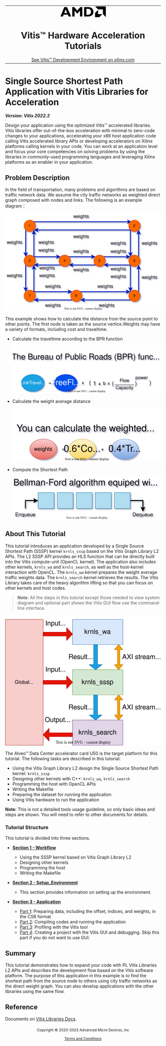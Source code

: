 <table width="100%">
 <tr width="100%">
    <td align="center"><img src="https://raw.githubusercontent.com/Xilinx/Image-Collateral/main/xilinx-logo.png" width="30%"/><h1>Vitis™ Hardware Acceleration Tutorials</h1>
    <a href="https://www.xilinx.com/products/design-tools/vitis.html">See Vitis™ Development Environment on xilinx.com</a>
    </td>
 </tr>
</table>

# Single Source Shortest Path Application with Vitis Libraries for Acceleration

***Version: Vitis 2022.2***

Design your application using the optimized Vitis&trade; accelerated libraries. Vitis libraries offer out-of-the-box acceleration with minimal to zero-code changes to your applications, accelerating your x86 host application code calling Vitis accelerated library APIs or developing accelerators on Xilinx platforms calling kernels in your code. You can work at an application level and focus your core competencies on solving problems by using the libraries in commonly-used programming languages and leveraging Xilinx platforms as an enabler in your application.

## Problem Description

In the field of transportation, many problems and algorithms are based on traffic network data. We assume the city traffic networks as weighted direct graph composed with nodes and links. The following is an example diagram：

![traffic network diagram](./images/traffic_networks_example.svg) 

This example shows how to calculate the distance from the source point to other points. The first node is taken as the source vertice.Weights may have a variety of formats, including cost and traveltime. 

* Calculate the traveltime according to the BPR function
  
  ![bpr diagram](./images/bpr_function.svg)

 
* Calculate the weight average distance

  ![weight diagram](./images/weight_average.svg)

* Compute the Shortest Path

  ![sssp diagram](./images/sssp.svg)


## About This Tutorial

This tutorial introduces an application developed by a Single Source Shortest Path (SSSP) kernel ```krnls_sssp``` based on the Vitis Graph Library L2 APIs. The L2 SSSP API provides an HLS function that can be directly built into the Vitis compute-unit (OpenCL kernel). The application also includes other kernels, ```krnls_wa``` and ```krnls_search```, as well as the host-kernel interaction with OpenCL. The ```krnls_wa``` kernel prepares the weight average traffic weights data. The ```krnls_search``` kernel retrieves the results. The Vitis Library takes care of the heavy algorithm lifting so that you can focus on other kernels and host codes. 

> **Note**: All the steps in this tutorial except those needed to view system diagram and optional part shows the Vitis GUI flow use the command-line interface.

![top block diagram](./images/block_diagram-top.svg)

The Alveo&trade; Data Center accelerator card U50 is the target platform for this tutorial. The following tasks are described in this tutorial:

* Using the Vitis Graph Library L2 design the Single Source Shortest Path kernel: ```krnls_sssp```
* Designing other kernels with C++: ```krnls_wa```, ```krnls_search``` 
* Programming the host with OpenCL APIs
* Writing the Makefile
* Preparing the dataset for running the application
* Using Vitis hardware to run the application

**Note**: This is not a detailed tools usage guideline, so only basic ideas and steps are shown. You will need to refer to other documents for details.


### Tutorial Structure

This tutorial is divided into three sections.

* [**Section 1 - Workflow**](./01-Workflow/README.md)

  * UsIng the SSSP kernel based on Vitis Graph Library L2
  * Designing other kernels
  * Programming the host
  * Writing the Makefile
  
* [**Section 2 - Setup_Environment**](./02-Setup_Environment/README.md)
 
  * This section provides information on setting up the environment.

* [**Section 3 - Application**](./03-Application/README.md)

  * [Part 1](./03-Application/docs/data_processing.md): Preparing data, including the offset, indices, and weights, in the CSR format 
  * [Part 2](./03-Application/docs/run_the_application.md): Compiling codes and running the application
  * [Part 3](./03-Application/docs/profiling.md): Profiling with the Vitis tool
  * [Part 4](./03-Application/docs/gui.md): Creating a project with the Vitis GUI and debugging. Skip this part if you do not want to use GUI.

## Summary

This tutorial demonstrates how to expand your code with PL Vitis Libraries L2 APIs and describes the development flow based on the Vitis software platform. The purpose of this application in this example is to find the shortest path from the source node to others using city traffic networks as the direct weight graph. You can also develop applications with the other libraries using the same flow.

## Reference

Documents on [Vitis Libraries Docs](https://docs.xilinx.com/r/en-US/Vitis_Libraries).


<p class="sphinxhide" align="center"><sub>Copyright © 2020–2023 Advanced Micro Devices, Inc</sub></p>

<p class="sphinxhide" align="center"><sup><a href="https://www.amd.com/en/corporate/copyright">Terms and Conditions</a></sup></p>
